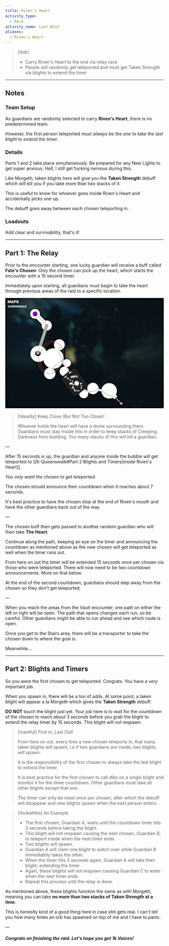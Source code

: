 ```yaml
---  
title: Riven's Heart  
activity_type:  
  - Raid  
activity_name: Last Wish  
aliases:  
  - Riven's Heart  
---  
```

  
> [!tldr]  
> - Carry Riven's Heart to the end via relay race
> - People will randomly get teleported and must get Taken Strength via blights to extend the timer  
  
----  
  
## Notes  
  
### Team Setup  
  
As guardians are randomly selected to carry **Riven's Heart**, there is no predetermined team.  
  
However, the first person teleported *must always be the one to take the last blight to extend the timer*.  
  
### Details  
  
Parts 1 and 2 take place simultaneously. Be prepared for any New Lights to get super anxious. Hell, I *still* get fucking nervous during this.  
  
Like Morgeth, taken blights here will give you the **Taken Strength** debuff which will kill you if you take more than two stacks of it.  
  
This is useful to know for whoever goes inside Riven's Heart and accidentally picks one up.  
  
The debuff goes away between each chosen teleporting in.  
  
### Loadouts  
  
Add clear and survivability, that's it!  
  
----  
  
## Part 1: The Relay  
  
Prior to the encounter starting, one lucky guardian will receive a buff called **Fate's Chosen**. Only the chosen can pick up the heart, which starts the encounter with a 15 second timer.  
  
Immediately upon starting, all guardians must begin to take the heart through previous areas of the raid to a specific location.  
  
![Map of the Queenswalk](../../assets/img/LW-QWMap.jpg) 
  
> [!deadly] Keep Close (But Not Too Close)!  
>  
> Whoever holds the heart will have a dome surrounding them. Guardians must stay inside this in order to keep stacks of Creeping Darkness from building. Too many stacks of this will kill a guardian.  
  
—  
  
After 15 seconds is up, the guardian and anyone inside the bubble will get teleported to [[6-Queenswalk#Part 2 Blights and Timers|inside Riven's Heart]].  
  
*You only want the chosen to get teleported*.  
  
The chosen should announce their countdown when it reaches about 7 seconds.  
  
It's best practice to have the chosen stop at the end of Riven's mouth and have the other guardians back out of the way.  
  
—  
  
The chosen buff then gets passed to another random guardian who will then take **The Heart**.  
  
Continue along the path, keeping an eye on the timer and announcing the countdown as mentioned above as the new chosen will get teleported as well when the timer runs out.  
  
From here on out the timer will be extended 15 seconds once per chosen via those who were teleported. There will now need to be *two* countdown announcements. More on that below.  
  
At the end of the second countdown, guardians should step away from the chosen so they don't get teleported.  
  
—  
  
When you reach the areas from the Vault encounter, one path on either the left or right will be open. The path that opens changes each run, so be careful. Other guardians might be able to run ahead and see which route is open.  
  
Once you get to the Stairs area, there will be a transporter to take the chosen down to where the goal is.  
  
Meanwhile...  
  
----  
  
## Part 2: Blights and Timers  
  
So you were the first chosen to get teleported. Congrats. You have a *very* important job.  
  
When you spawn in, there will be a ton of adds. At some point, a taken blight will appear a la Morgeth which gives the **Taken Strength** debuff.  
  
**DO NOT** touch the blight just yet. Your job here is to wait for the countdown of the chosen to reach *about 3 seconds* before you grab the blight to extend the relay timer by 15 seconds. This blight will not respawn.  
  
> [!careful] First in, Last Out!  
>  
> From here on out, every time a new chosen teleports in, that many taken blights will spawn, i.e if two guardians are inside, two blights will spawn.  
>  
> It is the responsibility of the first chosen to always take the last blight to extend the timer.  
>  
> It is best practice for the first chosen to call dibs on a single blight and monitor it for the timer countdown. Other guardians must take all other blights except that one.  
>  
> The timer can only be reset once per chosen, after which the debuff will disappear and new blights spawn when the next person enters.  
  
> [!lookatthis] An Example  
>  
> - The first chosen, Guardian A, waits until the countdown timer hits 3 seconds before taking the blight.  
> - This blight will not respawn causing the next chosen, Guardian B, to teleport inside when the next timer ends.  
> - Two blights will spawn.  
> - Guardian A will claim one blight to watch over while Guardian B immediately takes the other.  
> - When the timer hits 3 seconds again, Guardian A will take their blight, extending the timer.  
> - Again, these blights will not respawn causing Guardian C to enter when the next timer ends.  
> - Repeat this process until the relay is done.  
  
As mentioned above, these blights function the same as with Morgeth, meaning you can take **no more than two stacks of Taken Strength at a time**.  
  
This is honestly kind of a good thing here in case shit gets real. I can't tell you how many times an orb has spawned on top of me and I have to panic.  
  
—  
  
##### Congrats on finishing the raid. Let's hope you get 1k Voices!